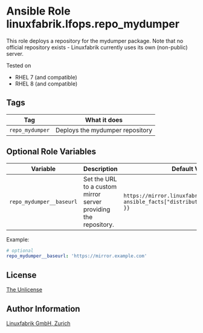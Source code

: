 # Ansible Role linuxfabrik.lfops.repo_mydumper

This role deploys a repository for the mydumper package. Note that no official repository exists - Linuxfabrik currently uses its own (non-public) server.

Tested on

* RHEL 7 (and compatible)
* RHEL 8 (and compatible)


## Tags

| Tag             | What it does                    |
| ---             | ------------                    |
| `repo_mydumper` | Deploys the mydumper repository |


## Optional Role Variables

| Variable | Description | Default Value |
| -------- | ----------- | ------------- |
| `repo_mydumper__baseurl` | Set the URL to a custom mirror server providing the repository. | `https://mirror.linuxfabrik.ch/mydumper/el/{{ ansible_facts["distribution_major_version"] }}` |

Example:
```yaml
# optional
repo_mydumper__baseurl: 'https://mirror.example.com'
```


## License

[The Unlicense](https://unlicense.org/)


## Author Information

[Linuxfabrik GmbH, Zurich](https://www.linuxfabrik.ch)
